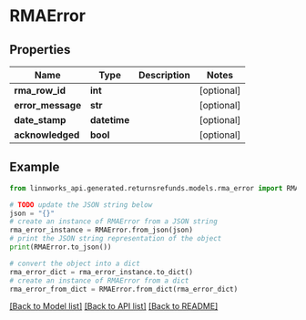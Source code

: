 # RMAError


## Properties

Name | Type | Description | Notes
------------ | ------------- | ------------- | -------------
**rma_row_id** | **int** |  | [optional] 
**error_message** | **str** |  | [optional] 
**date_stamp** | **datetime** |  | [optional] 
**acknowledged** | **bool** |  | [optional] 

## Example

```python
from linnworks_api.generated.returnsrefunds.models.rma_error import RMAError

# TODO update the JSON string below
json = "{}"
# create an instance of RMAError from a JSON string
rma_error_instance = RMAError.from_json(json)
# print the JSON string representation of the object
print(RMAError.to_json())

# convert the object into a dict
rma_error_dict = rma_error_instance.to_dict()
# create an instance of RMAError from a dict
rma_error_from_dict = RMAError.from_dict(rma_error_dict)
```
[[Back to Model list]](../README.md#documentation-for-models) [[Back to API list]](../README.md#documentation-for-api-endpoints) [[Back to README]](../README.md)


